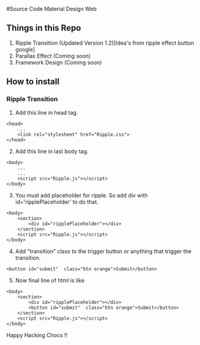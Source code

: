 #Source Code Material Design Web

## Things in this Repo
1. Ripple Transition (Updated Version 1.2)[Idea's from ripple effect button google]
2. Parallax Effect (Coming soon)
3. Framework Design (Coming soon)

## How to install
### Ripple Transition
1. Add this line in head tag.
```
<head>
    ...
    <link rel="stylesheet" href="Ripple.css">
</head>
```
2. Add this line in last body tag.
```
<body>
    ...
    ...
    <script src="Ripple.js"></script>
</body>
```
3. You must add placeholder for ripple. So add div with id='ripplePlaceholder' to do that.
```
<body>
    <section>
        <div id="ripplePlaceholder"></div>
    </section>
    <script src="Ripple.js"></script>
</body>
```
4. Add "transition" class to the trigger button or anything that trigger the transition.
```
<button id="submit"  class="btn orange">Submit</button>
```
5. Now final line of html is like
```
<body>
    <section>
        <div id="ripplePlaceholder"></div>
        <button id="submit"  class="btn orange">Submit</button>
    </section>
    <script src="Ripple.js"></script>
</body>
```
Happy Hacking Chocs !!